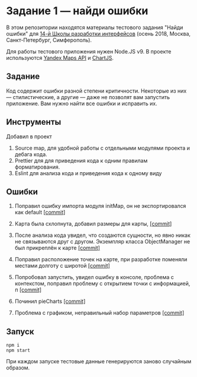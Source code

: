 # Задание 1 — найди ошибки

В этом репозитории находятся материалы тестового задания "Найди ошибки" для [14-й Школы разработки интерфейсов](https://academy.yandex.ru/events/frontend/shri_msk-2018-2) (осень 2018, Москва, Санкт-Петербург, Симферополь).

Для работы тестового приложения нужен Node.JS v9. В проекте используются [Yandex Maps API](https://tech.yandex.ru/maps/doc/jsapi/2.1/quick-start/index-docpage/) и [ChartJS](http://www.chartjs.org).

## Задание

Код содержит ошибки разной степени критичности. Некоторые из них — стилистические, а другие — даже не позволят вам запустить приложение. Вам нужно найти все ошибки и исправить их.

## Инструменты

Добавил в проект

1) Source map, для удобной работы с отдельными модулями проекта и дебага кода.
2) Prettier для для приведения кода к одним правилам форматирования.
3) Eslint для анализа кода и приведения кода к одному виду

## Ошибки

1. Поправил ошибку импорта модуля initMap, он не экспортировался как default [[commit]](https://github.com/devsnice/summer-shri-task-1/commit/c100208f8e688f4ff725c9d8806af385266f767c)

2. Карта была схлопнута, добавил размеры для карты, [[commit]](https://github.com/devsnice/summer-shri-task-1/commit/06bfe0bae7663565b8559d9d8bbd65f205d2e9ed)

3. После анализа кода увидел, что создаются сущности, но явно никак не связываются друг с другом. Экземпляр класса ObjectManager не был прикреплён к карте [[commit]](https://github.com/devsnice/summer-shri-task-1/commit/5d13478f1e90814c21b8c1c5149033b0346b1e60)

4. Поправил расположение точек на карте, при разработке поменяли местами долготу с широтой [[commit]](https://github.com/devsnice/summer-shri-task-1/commit/7608cf716bc9843896a4962f305103640bfb9594)

5. Попробовал запустить, увидел ошибку в консоле, проблема с контекстом, поправил проблему с открытием точки с информацией, п   [[commit]](https://github.com/devsnice/summer-shri-task-1/commit/b2355909ce6c6463490603711c47ad831a4c8440)

6. Починил pieCharts [[commit]](https://github.com/devsnice/summer-shri-task-1/commit/faae2b021ed2a03e5f9b53480699730493e50ba9)

7. Проблема с графиком, неправильный набор параметров [[commit]](https://github.com/devsnice/summer-shri-task-1/commit/f73040e8261cde0c5476f7ce5f035d1a9f96536c)


## Запуск

```
npm i
npm start
```

При каждом запуске тестовые данные генерируются заново случайным образом.
